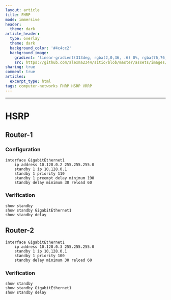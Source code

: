 ```yaml
---
layout: article
title: FHRP
mode: immersive
header:
  theme: dark
article_header:
  type: overlay
  theme: dark
  background_color: '#4c4cc2'
  background_image:
    gradient: 'linear-gradient(313deg, rgba(2,0,36, .6) 0%, rgba(76,76,194, .6) 47%, rgba(0,212,255, .6) 100%)'
    src: https://github.com/alexma2344/sitio/blob/master/assets/images/rainbows.jpg?raw=true"
sharing: true
comment: true
articles:
  excerpt_type: html
tags: computer-networks FHRP HSRP VRRP
---
```


<!--more-->

---

# HSRP


## Router-1

### Configuration

	interface GigabitEthernet1
		ip address 10.128.0.2 255.255.255.0
		standby 1 ip 10.128.0.1
		standby 1 priority 110
		standby 1 preempt delay minimum 190
		standby delay minimum 30 reload 60

### Verification

	show standby
	show standby GigabitEthernet1
	show standby delay	


## Router-2

	interface GigabitEthernet1
		ip address 10.128.0.3 255.255.255.0
		standby 1 ip 10.128.0.1
		standby 1 priority 100
		standby delay minimum 30 reload 60


### Verification

	show standby
	show standby GigabitEthernet1
	show standby delay	
